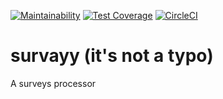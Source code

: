 [![Maintainability](https://api.codeclimate.com/v1/badges/c6f787366c60ed7482f3/maintainability)](https://codeclimate.com/github/jnwelzel/survayy/maintainability)
[![Test Coverage](https://api.codeclimate.com/v1/badges/c6f787366c60ed7482f3/test_coverage)](https://codeclimate.com/github/jnwelzel/survayy/test_coverage)
[![CircleCI](https://circleci.com/gh/jnwelzel/survayy/tree/master.svg?style=svg)](https://circleci.com/gh/jnwelzel/survayy/tree/master)

# survayy (it's not a typo)
A surveys processor
